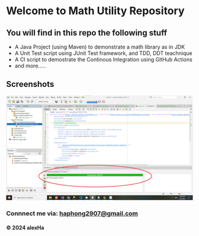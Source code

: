 # Welcome to Math Utility Repository

## You will find in this repo the following stuff

* A Java Project (using Maven) to demonstrate a math library as in JDK
* A Unit Test script using JUnit Test framework, and TDD, DDT teachnique
* A CI script to demostrate the Continous Integration using GitHub Actions
* and more.....

## Screenshots
![Source code and test script](https://github.com/AlexHa2/mathutil/blob/main/screenshots/SourceCodeAndUniTest.png)

### Connnect me via: haphong2907@gmail.com

#### &#169; 2024 alexHa